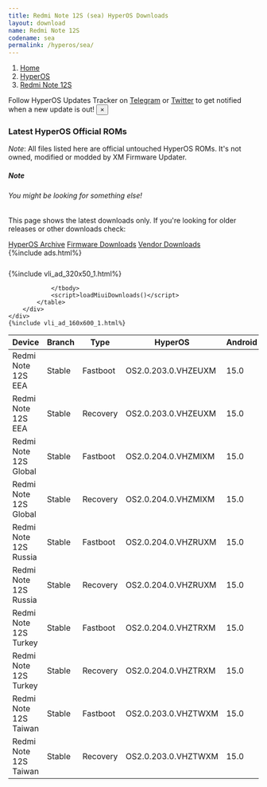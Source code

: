 ```yaml
---
title: Redmi Note 12S (sea) HyperOS Downloads
layout: download
name: Redmi Note 12S
codename: sea
permalink: /hyperos/sea/
---
```

<nav aria-label="breadcrumb">
    <ol class="breadcrumb">
        <li class="breadcrumb-item"><a href="/">Home</a></li>
        <li class="breadcrumb-item"><a href="/hyperos/">HyperOS</a></li>
        <li class="breadcrumb-item active" aria-current="page"><a href="/hyperos/sea/">Redmi Note 12S</a></li>
    </ol>
</nav>
<div class="alert alert-primary alert-dismissible fade show" role="alert">
    Follow HyperOS Updates Tracker on <a href="https://t.me/MIUIUpdatesTracker" class="alert-link">Telegram</a>
     or <a href="https://twitter.com/MiFwUpdater" class="alert-link">Twitter</a> to get notified when a new update is out!
    <button type="button" class="close" data-dismiss="alert" aria-label="Close">
        <span aria-hidden="true">&times;</span>
    </button>
</div>

### Latest HyperOS Official ROMs
*Note*: All files listed here are official untouched HyperOS ROMs. It's not owned, modified or modded by XM Firmware Updater.
<div class="card">
  <div class="card-body">
    <h5 class="card-title">Note</h5>
    <h6 class="card-subtitle mb-2 text-muted">You might be looking for something else!</h6>
    <p class="card-text">This page shows the latest downloads only.
     If you're looking for older releases or other downloads check:</p>
    <a href="/archive/hyperos/sea/" class="card-link">HyperOS Archive</a>
    <a href="/firmware/sea/" class="card-link">Firmware Downloads</a>
    <a href="/vendor/sea/" class="card-link">Vendor Downloads</a>
  </div>
</div>
{%include ads.html%}
<div class="row justify-content-center">
    <div class="col-10">
        <div class="table-responsive-md" style="margin-top: 25px;">
            {%include vli_ad_320x50_1.html%}
            <table id="miui" class="display dt-responsive nowrap compact table table-striped table-hover table-sm">
                <thead class="thead-dark">
                    <tr>
                        <th data-ref="device">Device</th>
                        <th data-ref="branch">Branch</th>
                        <th data-ref="type">Type</th>
                        <th data-ref="miui">HyperOS</th>
                        <th data-ref="android">Android</th>
                        <th data-ref="size">Size</th>
                        <th data-ref="size">Date</th>
                        <th data-ref="link">Link</th>
                    </tr>
                </thead>
                <tbody>
                <tr><td>Redmi Note 12S EEA</td><td>Stable</td><td>Fastboot</td><td>OS2.0.203.0.VHZEUXM</td><td>15.0</td><td>6.5 GB</td><td>2025-09-15</td><td><a href="/hyperos/sea/stable/OS2.0.203.0.VHZEUXM/">Download</a></td></tr>
<tr><td>Redmi Note 12S EEA</td><td>Stable</td><td>Recovery</td><td>OS2.0.203.0.VHZEUXM</td><td>15.0</td><td>4.6 GB</td><td>2025-09-19</td><td><a href="/hyperos/sea/stable/OS2.0.203.0.VHZEUXM/">Download</a></td></tr>
<tr><td>Redmi Note 12S Global</td><td>Stable</td><td>Fastboot</td><td>OS2.0.204.0.VHZMIXM</td><td>15.0</td><td>6.9 GB</td><td>2025-09-10</td><td><a href="/hyperos/sea/stable/OS2.0.204.0.VHZMIXM/">Download</a></td></tr>
<tr><td>Redmi Note 12S Global</td><td>Stable</td><td>Recovery</td><td>OS2.0.204.0.VHZMIXM</td><td>15.0</td><td>4.6 GB</td><td>2025-09-18</td><td><a href="/hyperos/sea/stable/OS2.0.204.0.VHZMIXM/">Download</a></td></tr>
<tr><td>Redmi Note 12S Russia</td><td>Stable</td><td>Fastboot</td><td>OS2.0.204.0.VHZRUXM</td><td>15.0</td><td>7.0 GB</td><td>2025-09-10</td><td><a href="/hyperos/sea/stable/OS2.0.204.0.VHZRUXM/">Download</a></td></tr>
<tr><td>Redmi Note 12S Russia</td><td>Stable</td><td>Recovery</td><td>OS2.0.204.0.VHZRUXM</td><td>15.0</td><td>4.6 GB</td><td>2025-09-18</td><td><a href="/hyperos/sea/stable/OS2.0.204.0.VHZRUXM/">Download</a></td></tr>
<tr><td>Redmi Note 12S Turkey</td><td>Stable</td><td>Fastboot</td><td>OS2.0.204.0.VHZTRXM</td><td>15.0</td><td>6.3 GB</td><td>2025-09-15</td><td><a href="/hyperos/sea/stable/OS2.0.204.0.VHZTRXM/">Download</a></td></tr>
<tr><td>Redmi Note 12S Turkey</td><td>Stable</td><td>Recovery</td><td>OS2.0.204.0.VHZTRXM</td><td>15.0</td><td>4.6 GB</td><td>2025-09-22</td><td><a href="/hyperos/sea/stable/OS2.0.204.0.VHZTRXM/">Download</a></td></tr>
<tr><td>Redmi Note 12S Taiwan</td><td>Stable</td><td>Fastboot</td><td>OS2.0.203.0.VHZTWXM</td><td>15.0</td><td>6.0 GB</td><td>2025-08-17</td><td><a href="/hyperos/sea/stable/OS2.0.203.0.VHZTWXM/">Download</a></td></tr>
<tr><td>Redmi Note 12S Taiwan</td><td>Stable</td><td>Recovery</td><td>OS2.0.203.0.VHZTWXM</td><td>15.0</td><td>4.5 GB</td><td>2025-08-23</td><td><a href="/hyperos/sea/stable/OS2.0.203.0.VHZTWXM/">Download</a></td></tr>

                </tbody>
                <script>loadMiuiDownloads()</script>
            </table>
        </div>
    </div>
    {%include vli_ad_160x600_1.html%}
</div>
